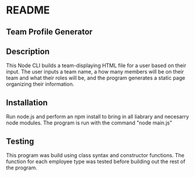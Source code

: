 # README

## Team Profile Generator

   ## Description
   This Node CLI builds a team-displaying HTML file for a user based on their input. The user inputs a team name, a how many members will be on their team and what their roles will be, and the program generates a static page organizing their information.
   
   ## Installation 
   Run node.js and perform an npm install to bring in all liabrary and necesarry node modules. The program is run with the command "node main.js"
  
   ## Testing
   This program was build using class syntax and constructor functions. The function for each employee type was tested before building out the rest of the program.